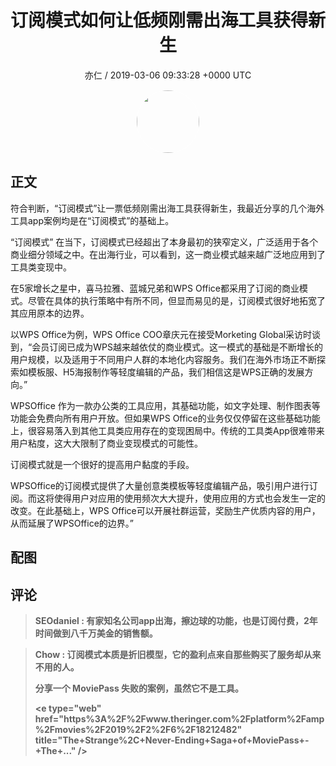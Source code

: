 <h1 align="center">订阅模式如何让低频刚需出海工具获得新生</h1>
<p align="center">
    <a>亦仁 / 2019-03-06 09:33:28 &#43;0000 UTC</a>
</p>

<div align="center">
    <img src="https://images.zsxq.com/Fn3NQqCN8nuGF86yZPXSbEsl0mb3?e=1590940799&amp;token=kIxbL07-8jAj8w1n4s9zv64FuZZNEATmlU_Vm6zD:pfbNc8W3hS0oYG_hyXXh_rHMHuc=" width="100" height="100" style="border:1px solid;border-radius:50%; color:#ffffff"/>
</div>

## 正文

<div>
 

符合判断，“订阅模式”让一票低频刚需出海工具获得新生，我最近分享的几个海外工具app案例均是在“订阅模式”的基础上。


“订阅模式” 
在当下，订阅模式已经超出了本身最初的狭窄定义，广泛适用于各个商业细分领域之中。在出海行业，可以看到，这一商业模式越来越广泛地应用到了工具类变现中。
 
在5家增长之星中，喜马拉雅、蓝城兄弟和WPS Office都采用了订阅的商业模式。尽管在具体的执行策略中有所不同，但显而易见的是，订阅模式很好地拓宽了其应用原本的边界。
 
以WPS Office为例，WPS Office COO章庆元在接受Morketing Global采访时谈到，“会员订阅已成为WPS越来越依仗的商业模式。这一模式的基础是不断增长的用户规模，以及适用于不同用户人群的本地化内容服务。我们在海外市场正不断探索如模板服、H5海报制作等轻度编辑的产品，我们相信这是WPS正确的发展方向。”
 
WPSOffice 作为一款办公类的工具应用，其基础功能，如文字处理、制作图表等功能会免费向所有用户开放。但如果WPS Office的业务仅仅停留在这些基础功能上，很容易落入到其他工具类应用存在的变现困局中。传统的工具类App很难带来用户粘度，这大大限制了商业变现模式的可能性。
 
订阅模式就是一个很好的提高用户黏度的手段。
 
WPSOffice的订阅模式提供了大量创意类模板等轻度编辑产品，吸引用户进行订阅。而这将使得用户对应用的使用频次大大提升，使用应用的方式也会发生一定的改变。在此基础上，WPS Office可以开展社群运营，奖励生产优质内容的用户，从而延展了WPSOffice的边界。”


</div>

## 配图
<div class="image" align="center">

</div>

## 评论

<div align="left">
<div>

<blockquote >
<span> <strong>SEOdaniel : 有家知名公司app出海，擦边球的功能，也是订阅付费，2年时间做到八千万美金的销售额。 </strong></span>
</blockquote>

<blockquote >
<span> <strong>Chow : 订阅模式本质是折旧模型，它的盈利点来自那些购买了服务却从来不用的人。

分享一个 MoviePass 失败的案例，虽然它不是工具。

&lt;e type=&#34;web&#34; href=&#34;https%3A%2F%2Fwww.theringer.com%2Fplatform%2Famp%2Fmovies%2F2019%2F2%2F6%2F18212482&#34; title=&#34;The&#43;Strange%2C&#43;Never-Ending&#43;Saga&#43;of&#43;MoviePass&#43;-&#43;The&#43;...&#34; /&gt; </strong></span>
</blockquote>

</div>
</div>